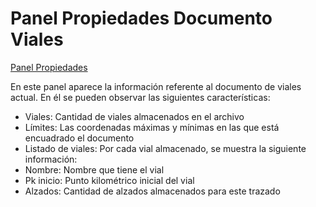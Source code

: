 # Panel Propiedades Documento Viales

[Panel Propiedades](./)

En este panel aparece la información referente al documento de viales actual. En él se pueden observar las siguientes características:

* Viales: Cantidad de viales almacenados en el archivo
* Límites: Las coordenadas máximas y mínimas en las que está encuadrado el documento
* Listado de viales: Por cada vial almacenado, se muestra la siguiente información:
* Nombre: Nombre que tiene el vial
* Pk inicio: Punto kilométrico inicial del vial
* Alzados: Cantidad de alzados almacenados para este trazado

